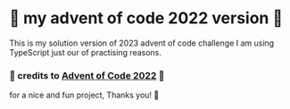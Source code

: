 # :santa: my advent of code 2022 version :santa:

This is my solution version of 2023 advent of code challenge
I am using TypeScript just our of practising reasons.

### :star2: credits to [Advent of Code 2022](https://adventofcode.com/) :star2:
for a nice and fun project, Thanks you! :pray:

